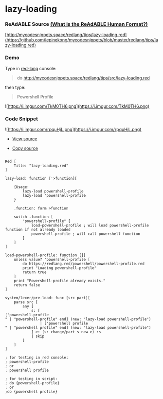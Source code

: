
# lazy-loading


### ReAdABLE Source [(What is the ReAdABLE Human Format?)](http://readablehumanformat.com)

[http://mycodesnippets.space/redlang/tips/lazy-loading.red](https://github.com/lepinekong/mycodesnippets/blob/master/redlang/tips/lazy-loading.red)


### Demo

Type in [red-lang](https://www.red-lang.org/p/download.html) console: 
>do http://mycodesnippets.space/redlang/tips/src/lazy-loading.red

then type:
>Powershell Profile

![https://i.imgur.com/TkM0TH6.png](https://i.imgur.com/TkM0TH6.png)
                    

### Code Snippet

![https://i.imgur.com/rpquHjL.png](https://i.imgur.com/rpquHjL.png)
                    
- [View source](https://github.com/lepinekong/mycodesnippets/blob/master/redlang/tips/src/lazy-loading.red)
                        
- [Copy source](https://raw.githubusercontent.com/lepinekong/mycodesnippets/master/redlang/tips/src/lazy-loading.red)
                        


```redcode

Red [
    Title: "lazy-loading.red"
]

lazy-load: function ['>function][

    {Usage:
        lazy-load powershell-profile
        lazy-load 'powershell-profile        
    }    

	.function: form >function

	switch .function [		
		"powershell-profile" [
			load-powershell-profile ; will load powershell-profile function if not already loaded
			powershell-profile ; will call powershell function
		]	
	]
]

load-powershell-profile: function [][
	unless value? 'powershell-profile [
		do https://redlang.red/powershell/powershell-profile.red
        print "Loading powershell-profile"
		return true
	]
    print "Powershell-profile already exists."
	return false
]

system/lexer/pre-load: func [src part][
    parse src [
        any [
            s: [
["powershell-profile
" | "powershell-profile" end] (new: "lazy-load powershell-profile")
				| ["powershell profile
" | "powershell profile" end] (new: "lazy-load powershell-profile")
            ] e: (s: change/part s new e) :s
            | skip
        ]
    ]
]

; for testing in red console: 
; powershell-profile 
; or
; powershell profile

; for testing in script:
; do {powershell-profile}
; or
;do {powershell profile}

        
```


